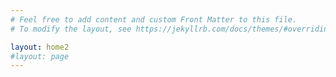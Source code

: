 ```yaml
---
# Feel free to add content and custom Front Matter to this file.
# To modify the layout, see https://jekyllrb.com/docs/themes/#overriding-theme-defaults

layout: home2
#layout: page
---
```


